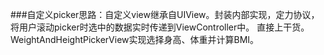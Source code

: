 ###自定义picker思路：自定义view继承自UIView。封装内部实现，定力协议，将用户滚动picker时选中的数据实时传递到ViewController中。
    直接上干货。WeightAndHeightPickerView实现选择身高、体重并计算BMI。
